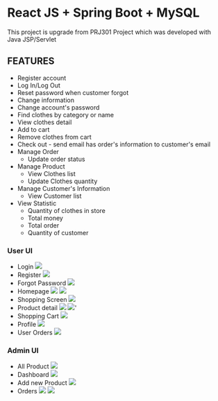 # React JS + Spring Boot + MySQL
This project is upgrade from PRJ301 Project which was developed with Java JSP/Servlet
## FEATURES
- Register account
- Log In/Log Out
- Reset password when customer forgot
- Change information
- Change account's password
- Find clothes by category or name
- View clothes detail
- Add to cart
- Remove clothes from cart
- Check out - send email has order's information to customer's email
- Manage Order
   + Update order status
- Manage Product
  + View Clothes list
  + Update Clothes quantity
- Manage Customer's Information
  + View Customer list
- View Statistic
   + Quantity of clothes in store
   + Total money
   + Total order
   + Quantity of customer
 
### User UI
- Login
![](/assets/login.png)
- Register
![](/assets/register.png)
- Forgot Password
![](/assets/forgotpassword.png)
- Homepage
![](/assets/homepage1.png)
![](/assets/homepage2.png)
- Shopping Screen
![](/assets/shop.png)
- Product detail
![](/assets/productdetail.png)
![](/assets/productdetai2.png)'
- Shopping Cart
![](/assets/cart.png)
- Profile
![](/assets/profile.png)
- User Orders
![](/assets/userorder.png)

### Admin UI
- All Product
![](/assets/products.png)
- Dashboard
![](/assets/chart.png)
- Add new Product
![](/assets/addproduct.png)
- Orders
![](/assets/orders.png)
![](/assets/orderdetails.png)
